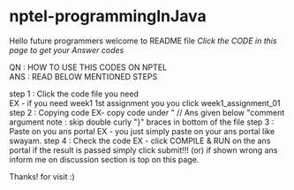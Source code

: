 # nptel-programmingInJava
Hello future programmers welcome to README file
*Click the CODE in this page to get your Answer codes*

QN  : HOW TO USE THIS CODES ON NPTEL                                    
ANS : READ BELOW MENTIONED STEPS
                                               
step 1 :
   Click the code file you need                                    
   EX - if you need week1 1st assignment you
        you click week1_assignment_01
step 2 :
   Copying code
   EX- copy code under " // Ans given below "comment argument
   note : skip double curly "}" braces in bottom of the file
step 3 :
   Paste on you ans portal
   EX - you just simply paste on your ans portal
        like swayam.
step 4 :
   Check the code
   EX - click COMPILE & RUN on the ans portal
        if the result is passed simply click submit!!!
      (or)
        if shown wrong ans inform me on discussion section
        is top on this page.
 
 Thanks! for visit :)
